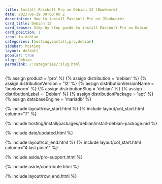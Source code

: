 ```yaml
---
title: Install Passbolt Pro on Debian 12 (Bookworm)
date: 2023-06-29 00:00:00 Z
description: How to install Passbolt Pro on (Bookworm)
card_title: Debian 12
card_teaser: Step by step guide to install Passbolt Pro on Debian
card_position: 1
icon: fa-debian
categories: [hosting,install,pro,debian]
sidebar: hosting
layout: default
popular: true
slug: Debian
permalink: /:categories/:slug.html
---
```


{% assign product = 'pro' %}
{% assign distribution = 'debian' %}
{% assign distributionVersion = '12' %}
{% assign distributionVersionName = 'bookworm' %}
{% assign distributionSlug = 'debian' %}
{% assign distributionLabel = 'Debian' %}
{% assign distributionPackage = 'apt' %}
{% assign databaseEngine = 'mariadb' %}

{% include layout/row_start.html %}
{% include layout/col_start.html column="7" %}

{% include hosting/install/packages/debian/install-debian-package.md %}

{% include date/updated.html %}

{% include layout/col_end.html %}
{% include layout/col_start.html column="4 last push1" %}

{% include aside/pro-support.html %}

{% include aside/contribute.html %}

{% include layout/row_end.html %}
